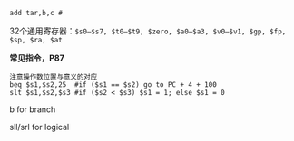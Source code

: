 ```assembly
add tar,b,c	#

```

32个通用寄存器：`$s0–$s7, $t0–$t9, $zero, $a0–$a3, $v0–$v1, $gp, $fp, $sp, $ra, $at`



**常见指令，P87**

```assembly
注意操作数位置与意义的对应
beq $s1,$s2,25	#if ($s1 == $s2) go to PC + 4 + 100
slt $s1,$s2,$s3	#if ($s2 < $s3) $s1 = 1; else $s1 = 0
```

b for branch

sll/srl for logical
